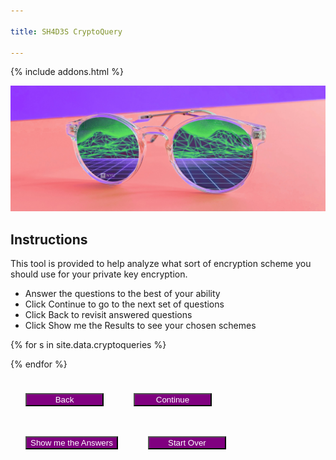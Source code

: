 ```yaml
---

title: SH4D3S CryptoQuery

---
```

<style>
button {
    margin: 24px;
    background: purple;
    color: white;
    min-width: 125px;
}

section {
    margin-bottom: 24px;
    display: none;
}

.subquestion {
    margin-left: 45px;
    display: none;
    margin-bottom: 0px;
}
.nosoup {
    display: none;
}
#error {
    display:none;
    font-weight: bold;
    color: black;
    background: red;
}

.blurb {
    font-size: smaller;
    background: lightgrey;
    color: black;
    margin-left: 12px;
    padding: 4px;
    border-radius: 8px;
}
</style>
{% include addons.html %}

![header image](/assets/images/sh4d3s_cp2.png)


## Instructions
This tool is provided to help analyze what sort of encryption scheme you should use for your private key encryption.

* Answer the questions to the best of your ability
* Click Continue to go to the next set of questions
* Click Back to revisit answered questions
* Click Show me the Results to see your chosen schemes

<div id='error'>Please answer all questions in this section to continue</div>
{% for s in site.data.cryptoqueries %}
<section id="{{s.secid}}">
<h3>{{ s.section }}</h3>
{% assign inputtype = 'radio' %}
{% for q in s.questions %}
{% if q.type == 'multichoice' %}
{% assign inputtype = 'checkbox' %}
{% endif %}

<strong>Q: {{ q.q }}</strong><br>
{% if q.type == 'singlechoice' or q.type == 'multichoice' %}
{% for a in q.answers %}
<div>
<input type='{{ inputtype }}' id="{{a.id}}" name="{{q.qid}}" value="{{a.a}}" data-subq="{{a.questions.size}}"/>
<label for="{{a.id}}">{{a.a}}</label><br>

{% if a.questions.size > 0 %}
<section class='subquestion'>
{% for subq in a.questions %}
<strong>Q: {{ subq.q }}</strong><br>
{% if subq.type == 'singlechoice' %}
{% for a in subq.answers %}
<input type='radio' id="{{a.id}}" name="{{subq.qid}}" value="{{a.a}}"/>
<label for="{{a.id}}">{{a.a}}</label><br>
{%if a.id == 'a3q5' %}
<div class='nosoup'><a href="https://knowyourmeme.com/memes/no-soup-for-you-soup-nazi"><img src="/assets/images/nosoup.jpg"><br>We will assume the answer is false.</a></div>
{%endif%}
{% endfor %} <!-- for a in subq.answers -->
{% endif %} <!-- if subq.type == 'singlechoice' -->
{% if subq.type == 'dropdown' %}
<select id="{{a.id}}" name="{{q.qid}}">
{% for a in subq.answers %}
<option value="{{a.a}}">{{a.a}}</option>
{% endfor %} <!-- for a in subq.answers -->
</select><br>
{% endif %} <!-- if subq.type == 'dropdown' -->
<br>
{% endfor %} <!-- for subq in a.questions -->
</section>
{% endif %} <!-- if a.questions.size > 0 -->
</div>
{% endfor %} <!-- for a in q.answers -->

{% endif %} <!-- if q.type == 'singlechoice' or q.type == 'multichoice' -->

{% if q.type == 'dropdown' %}
<select id="{{a.id}}" name="{{q.qid}}">
{% for a in q.answers %}
<div>
<option value="{{a.a}}">{{a.a}}</option>
{% endfor %}
</select><br>
{% endif %}

<br>
{% endfor %}
</section>

{% endfor %}

<section id='final'>

</section>

<button id='prevSection'>Back</button><button id='nextSection'>Continue</button><button id='showAnswers'>Show me the Answers</button><button id='startOver'>Start Over</button>


<script type='text/javascript'>
var on_section = 's1';
var sections = ['s1','s2','s3'];   
var all_answers = {
        "a1q4": [ "a1","a2","a3","a4","a5","a6","a7","a8","a9","a10","a11","a12","a13" ],
        "a2q4":  [ "a4","a5","a6","a7","a8","a9","a10","a11","a12","a13","a14"],
        "a3q4":  [ "a4","a5","a6","a7","a8","a9","a10","a11","a12","a13" ],
        "a1q1": ["a1","a2","a3","a4","a5","a6","a7","a9","a10","a12","a13","a14"],
        "a2q1": ["a1","a2","a3","a4","a5","a6","a7","a8","a9","a10","a11","a12","a13","a14"],
        "a1q2": ["a1","a2","a11"],
        "a2q2": ["a1","a2","a3","a4","a5","a6","a7","a8","a9","a10","a11","a12","a13","a14"],
        "a1q3": ["a1","a2","a3","a11"],
        "a2q3": ["a1","a2","a3","a4","a5","a6","a7","a8","a9","a10","a11","a12","a13","a14"],
        "a1q5": ["a4","a5","a6","a7","a10","a13","a14"],
        "a2q5": ["a1","a2","a3","a4","a5","a6","a7","a8","a9","a10","a11","a12","a13"],
        "a3q5": ["a15"],
        "a1q6": ["a5","a6","a7","a11","a14"],
        "a2q6": ["a1","a2","a3","a4","a5","a6","a7","a8","a9","a10","a11","a12","a13","a14"],
        "a3q6": ["a3","a4","a5","a6","a7","a8","a9","a10","a11","a12","a13","a14"],
        "a1q7": ["a1","a3","a11"],
        "a2q7": ["a2","a8","a9","a12"],
        "a3q7": ["a4","a5","a6","a7","a10","a13","a14"]
        };
var chosen_answers = ["a1","a2","a3","a4","a5","a6","a7","a8","a9","a10","a11","a12","a13","a14","a15"];
var running_answers = [["a1","a2","a3","a4","a5","a6","a7","a8","a9","a10","a11","a12","a13","a14","a15"]];

$(function () {

    init();
   

   $('#nextSection').click(function() {
       $('#error').hide();
        add_answers = [];
        qcount = 0;
        acount = 0;
        $(':radio').each(function () {
            if($(this).is(':visible') && $(this).is(":checked") && $(this).data('subq') != '1'){
                add_answers.push(all_answers[$(this).attr('id')]);
            }

            if($(this).is(':visible') && $(this).is(':checked')) {
                acount +=1;
            }
        });
        
        $(':checkbox').each(function () {
            if($(this).is(':visible') && $(this).is(":checked") && $(this).data('subq') != '1'){
                add_answers.push(all_answers[$(this).attr('id')]);                
            }
            if($(this).is(':visible') && $(this).is(':checked')) {
                acount +=1;
            }
        });
       
       $('strong').each(function(){
           
           if($(this).is(':visible'))
                qcount += 1;                
       });
       
        if(acount < qcount) {
            $('#error').show();
            return;
        }

        for(let ans in add_answers) {
            addAnswers(add_answers[ans]);
        }

        ndx = sections.indexOf(on_section);
        on_section = sections[ndx + 1];
        running_answers.push(chosen_answers);
        updateSections();
        if(on_section == sections[sections.length - 1])
        {
            $('#nextSection').hide();
            $('#showAnswers').show();
        }

        $('#prevSection').show();
   });

   $('#prevSection').click(function() {
       ndx = sections.indexOf(on_section);
       if(ndx > 0)
          on_section = sections[ndx - 1];

        running_answers.pop();
        chosen_answers = running_answers[running_answers.length - 1];
        //alert(chosen_answers);
        //alert(running_answers.length);
        updateSections();
        if(on_section == sections[0])
            $('#prevSection').hide();
        else {
            $('#nextSection').show();
            $('#showAnswers').hide();
        }
   });

   $('#showAnswers').click(function() {
       $('#error').hide();
        add_answers = [];
        qcount = 0;
        acount = 0;
        $(':radio').each(function () {
            if($(this).is(':visible') && $(this).is(":checked") && !$(this).data('subq') == '1'){
                add_answers.push(all_answers[$(this).attr('id')]);
                acount += 1;
            }
        });
        
        $(':checkbox').each(function () {
            if($(this).is(":visible") && $(this).is(":checked") && !$(this).data('subq') == '1'){
                add_answers.push(all_answers[$(this).attr('id')]);     
                acount += 1;           
            }
        });
        $('strong').each(function(){
           
           if($(this).is(':visible'))
                qcount += 1;                
       });
       
        if(acount < qcount) {
            $('#error').show();
            return;
        }
        for(let ans in add_answers) {
            addAnswers(add_answers[ans]);
        }
        
        running_answers.push(chosen_answers);
        goto_answers();
   })

   $(':radio').click(function () {
       var groupname = $(this).attr('name');
       $("input[name^='" + groupname + "']").not(':checked').off('deselect').on('deselect', function() {
            $(this).each(function(i, e) {
                $(e).siblings('.subquestion').hide(400, 'swing');
                if($(e).attr('id') == 'a3q5')
                    $(e).siblings('.nosoup').hide();
            });
        }).trigger('deselect');

       if($(this).data('subq') == '1' && $(this).is(":checked")) {
            $(this).siblings('.subquestion').show(400, 'swing'); // why does this not work?
        }

        if($(this).attr('id') == 'a3q5' && $(this).is(":checked")) {
            $(this).siblings('.nosoup').show();
        }

   });

   $(':checkbox').click(function() {
        if($(this).data('subq') == '1') {
            if($(this).is(":not(:checked)"))
                $(this).siblings('.subquestion').hide(400, 'swing'); 
            else
                $(this).siblings('.subquestion').show(400, 'swing'); 
        }
        
   });

    $('#startOver').click(function() {
        init();
    });
});

function addAnswers(answers) {
    if(running_answers.length <= 0) {
        chosen_answers = answers;
    }
    else {
        for(let ans in chosen_answers){
            if(answers.indexOf(chosen_answers[ans]) < 0){
                chosen_answers.splice(ans, 1);
            }
        }                
    }
}


function updateSections(initial = false) {
    $('section').each(function () {
       if($(this).attr('id') != on_section) {
           if(initial){           
                $(this).hide();
           }
           else if($(this).attr('class') != 'subquestion')
                $(this).hide(400, 'swing');
       }
       else {
           $(this).show(400, 'swing');
       }
   });
};

function getscheme(scheme_id) {
    var scheme = {}
    var schemes = { "schemes": [
            { "name":"DES", "id":"a1" , "url":"https://en.wikipedia.org/wiki/Data_Encryption_Standard", "blurb":"<strong>Data Encryption Standard</strong><br>16 Round Feistel Network with a block length of 64 and key length 56<br>Any small round variant of DES can be broken because of the small avalanche factor<br>Security - DES is considered relatively insecure due to the feasibility of brute force attacks.<br>In 1997, the DESCHALL Project broke a message encrypted with DES in 96 days.<br>In 2017, a chosen-plaintext attack utilizing a rainbow table was able to recover the DES key for a single chosen plaintext in 25 seconds.<br>Efficiency - Slower than AES"},
            { "name":"Triple DES", "id":"a2", "url":"https://en.wikipedia.org/wiki/Triple_DES", "blurb":"<strong>Triple DES</strong><br>Like its namesake, applies the DES cipher three times to each data block.<br>Triple DES has an effective key length of 168 bits (three 56 bit DES keys)<br>Security - Triple DES has a short block size of 64 bits, making it vulnerable to block collision attacks.<br>However, its not known to be efficiently breakable. Researchers were able to obtain a collision after 2^20 blocks which took 25 minutes<br>Efficiency - it’s slower than DES"},
            { "name":"AES in ECB mode", "id":"a3", "url":"http://www.cryptogrium.com/aes-encryption-online-ecb.html#:~:text=Electronic%20Codebook%20%28ECB%29%20mode%20is%20the%20simplest%20encryption,key%20size%20of%20128%2C%20192%20or%20256%20bits.", "blurb":"Advanced Encryption Standard<br>Based on a design principle known as a substitution-permutation network and is designed to be fairly efficient. It uses a block length of 128 bits and key sizes of 128, 192, or 256 bits.<br>Security - Not known to be efficiently breakable <br>Efficiency - Fast enough for almost all applications (except for resource-constrained devices)<br><strong>Electronic Code Book Mode</strong><br>Block<br>No initialization vector<br>Uses the same F on each message block and the encryption scheme is deterministic so it cannot satisfy IND-CPA<br>Efficiency - Fastest<br>Security - leaks block equality, may leak image<br>"},
            { "name":"AES in CBC mode", "id":"a4", "url":"https://tools.ietf.org/html/rfc3268", "blurb":"<strong>Advanced Encryption Standard</strong><br>Based on a design principle known as a substitution-permutation network and is designed to be fairly efficient. It uses a block length of 128 bits and key sizes of 128, 192, or 256 bits.<br>Security - Not known to be efficiently breakable <br>Efficiency - Fast enough for almost all applications (except for resource-constrained devices)<br><strong>Cipher Block Chaining Mode</strong><br>Block<br>Uses an initialization vector XOR-ed with the first message before going through the F<br>Drawback is that its inherently sequential<br>Efficiency - fast enough for almost all applications<br>Security - supports IND-CPA if cipher is a PRF"},
            { "name":"AES in OFB mode", "id":"a5", "url":"https://www.includehelp.com/cryptography/output-feedback-mode-ofb-in-cryptography.aspx", "blurb":"<strong>Advanced Encryption Standard</strong><br>Based on a design principle known as a substitution-permutation network and is designed to be fairly efficient. It uses a block length of 128 bits and key sizes of 128, 192, or 256 bits.<br>Security - Not known to be efficiently breakable <br>Efficiency - Fast enough for almost all applications (except for resource-constrained devices)<br><strong>Output Feedback Mode</strong><br>Can be used as a stream<br>Uses the IV as input through the F, taking the output and using it as input for the next block<br>The pseudo-random stream can be computed in a preprocessing phase (before m is available), allowing it to be used for streaming<br>Efficiency - fast enough for almost all applications<br>Security - supports IND-CPA if cipher is a PRF"},
            { "name":"AES in Counter (CTR) mode", "id":"a6", "url":"https://www.gurutechnologies.net/blog/aes-ctr-encryption-in-c/", "blurb":"<strong>Advanced Encryption Standard</strong><br>Based on a design principle known as a substitution-permutation network and is designed to be fairly efficient. It uses a block length of 128 bits and key sizes of 128, 192, or 256 bits.<br>Security - Not known to be efficiently breakable <br>Efficiency - Fast enough for almost all applications (except for resource-constrained devices)<br><strong>Counter Mode</strong><br>Can be used as a stream<br>Uses a random n-bit IV, denoted as a counter, and runs the input through the F. The counter iterates and is run through subsequent blocks<br>The pseudo-random stream can be computed in a preprocessing phase (before m is available), allowing it to be used for streaming<br>Efficiency - faster for almost all applications<br>Security - supports IND-CPA if cipher is a PRF"},
            { "name":"AES in GCM mode", "id":"a7", "url":"https://en.wikipedia.org/wiki/Galois/Counter_Mode", "blurb":"<strong>Advanced Encryption Standard</strong><br>Based on a design principle known as a substitution-permutation network and is designed to be fairly efficient. It uses a block length of 128 bits and key sizes of 128, 192, or 256 bits.<br>Security - Not known to be efficiently breakable <br>Efficiency - Fast enough for almost all applications (except for resource-constrained devices)<br><strong>Galois Counter Mode</strong><br>Can be used as a stream<br>Variant of Counter mode - using the Galois mode of authentication<br>Efficiency - faster for almost all applications<br>Security - supports IND-CPA if cipher is a PRF"},
            { "name":"IDEA", "id":"a8", "url":"https://en.wikipedia.org/wiki/International_Data_Encryption_Algorithm", "blurb":"<strong>International Data Encryption Algorithm</strong><br>IDEA is designed around a series of 8 identical transformation rounds and an output transformation using a 64 bit block and a 128 bit key<br>Security - Not known to be efficiently breakable. However, the simple key schedule makes IDEA subject to a class of weak keys (these were remedied by XORing each subkey with a 16-bit constant)<br>Efficiency - Fast enough for almost all applications (except for resource-constrained devices)<br>Patents expired and IDEA is free for all uses"},
            { "name":"SIMON", "id":"a9", "url":"https://en.wikipedia.org/wiki/Simon_%28cipher%29#:~:text=Description%20of%20the%20cipher%20The%20Simon%20block%20cipher,implementation%20is%20denoted%20as%20Simon2%20n%20%2F%20nm.", "blurb":"Simon is a family of lightweight block ciphers optimized for performance in hardware implementations<br>Simon is a balanced Feistel cipher with an n-bit word, and therefore the block length is 2n. The key length is a multiple of n by 2, 3, or 4, which is the value m. Therefore, a Simon cipher implementation is denoted as Simon2n/nm.<br>In practice, Simon can have block sizes from 32 to 128 bits, using key sizes of 64 to 256 bits and 32 to 72 rounds.<br>Security - breakable with large-computation attack especially on reduced round variants of Simon. The best published attacks on Simon involve differential cryptanalysis attacks and are only marginally faster than brute-force attacks<br>Efficiency - Faster than AES, targeting usage on resource-constrained devices"},
            { "name":"Twofish", "id":"a10", "url":"https://www.schneier.com/academic/twofish/", "blurb":"Twofish was an AES contest finalist and uses a Feistel network along with a series of precomputed key-dependent S-boxes and a complex key schedule<br>Twofish also uses a 128 bit block along with a 128, 192, or 256 bit key size and involves 16 rounds<br>Security - not known to be efficiently breakable. A cryptanalysis claims that it will take roughly 2^51 chosen plaintexts to find a good pair of truncated differentials<br>Efficiency - Significantly slower than AES<br>Not patented and has been placed in the public domain"},
            { "name":"RC4", "id":"a11", "url":"https://en.wikipedia.org/wiki/RC4", "blurb":"Rivest Cipher 4 is a stream cipher<br>The cipher was originally a trade secret but it uses a pseudorandom keystream, initialized with a variable length key using a key scheduling algorithm<br>Efficiency - highly efficient<br>Security - Its probably well known for its weaknesses in one of its implementations in WEP. The keystream generated by RC4 is biased towards certain sequences making it vulnerable to distinguishing attacks"},
            { "name":"RC5", "id":"a12", "url":"https://en.wikipedia.org/wiki/RC5", "blurb":"Rivest Cipher 5 is a symmetric key block cipher<br>The cipher uses data-dependent rotations in a Feistel-like network using block sizes of 32, 64, or 128 bits, key sizes between 0 and 2040 bits, and 1-255 rounds.<br>Efficiency - efficient due to general structure of the algorithm<br>Security - not efficiently breakable. Researchers have been able to perform a differential attack against a 12-round RC5 with 64 bit blocks using 2^44 chosen plaintexts. Accordingly, the developers claim that 18-20 rounds are sufficient protection<br>RSA has a patent on the algorithm"},
            { "name":"RC6", "id":"a13", "url":"https://en.wikipedia.org/wiki/RC6", "blurb":"Rivest Cipher 6 is a symmetric key block cipher and AES finalist<br>The cipher is similar to RC5, uses data dependent rotations, modular addition, and XOR operations; its been likened to interweaving two parallel RC5 encryption processes<br>RC6 uses block sizes of 128 bits, key sizes of 128, 192, or 256 bits, and 20 rounds<br>Efficiency - less than RC5<br>Security- not efficiently breakable<br>Patents expired and possibly royalty free"},
            { "name":"One Time Pad", "id":"a14", "url":"https://en.wikipedia.org/wiki/One-time_pad", "blurb":"One Time Pad<br>In order to be a true OTP: 1) the key must be truly random (not pseudorandom); 2) the key must be as long if not longer than the plaintext; 3) they key cannot be reused in whole or in part; and 4) the key must be kept secret.<br>When those conditions are met, the OTP maintains the property of perfect secrecy<br>Efficiency - generating true randomness for the key is highly inefficient but the XOR operation against the message is extremely efficient"},
            { "name":"No soup for you!", "id":"a15", "url":"https://knowyourmeme.com/memes/no-soup-for-you-soup-nazi"}
        ]};

    for(let sch in schemes['schemes']) {

        if(schemes['schemes'][sch]['id'] == scheme_id)
            return schemes['schemes'][sch];
    }
    return scheme;
}
function goto_answers() {
    htmlstr = "After evaluating your answers, the cyrptographic schemes you should pursue are:<p>";
    htmlstr += "<ul>";
    
    for(let ans in chosen_answers) {
        scheme = getscheme(chosen_answers[ans]);
        if(scheme && scheme['id'] != 'a15'){
            htmlstr += "<li><a href='" + scheme['url'] + "'>" + scheme['name'] + "</a><div class='blurb'>" + scheme['blurb'] + "</div></li>";
        }
    }
    htmlstr += "</ul>";

    $('#final').html(htmlstr);
    $('section').each(function () {
       if($(this).attr('id') != 'final') {
          $(this).hide(400, 'swing');           
       }
   });
    $('#final').show();
    $('#startOver').show();
    $('#prevSection').hide();
    $('#showAnswers').hide();
}

function init() {
    on_section = 's1';
    updateSections(true);
    $('#prevSection').hide();
    $('#showAnswers').hide();
    $('#startOver').hide();
    $('#final').hide();
    $('#nextSection').show();
    $('.nosoup').hide();
    $(':radio').each(function() {
        $(this).prop('checked', false);
    });
    $(':checkbox').each(function() {
        $(this).prop('checked', false);
    });

    chosen_answers = ["a1","a2","a3","a4","a5","a6","a7","a8","a9","a10","a11","a12","a13","a14","a15"];
    running_answers = [["a1","a2","a3","a4","a5","a6","a7","a8","a9","a10","a11","a12","a13","a14","a15"]];
}
</script>

